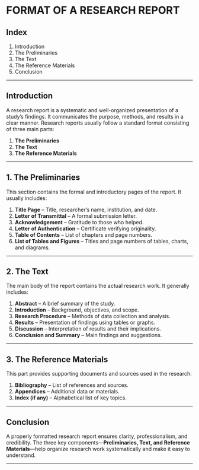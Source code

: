 # **FORMAT OF A RESEARCH REPORT**

## **Index**

1. Introduction
2. The Preliminaries
3. The Text
4. The Reference Materials
5. Conclusion

---

## **Introduction**

A research report is a systematic and well-organized presentation of a study’s findings. It communicates the purpose, methods, and results in a clear manner. Research reports usually follow a standard format consisting of three main parts:

1. **The Preliminaries**
2. **The Text**
3. **The Reference Materials**

---

## **1. The Preliminaries**

This section contains the formal and introductory pages of the report. It usually includes:

1. **Title Page** – Title, researcher’s name, institution, and date.
2. **Letter of Transmittal** – A formal submission letter.
3. **Acknowledgement** – Gratitude to those who helped.
4. **Letter of Authentication** – Certificate verifying originality.
5. **Table of Contents** – List of chapters and page numbers.
6. **List of Tables and Figures** – Titles and page numbers of tables, charts, and diagrams.

---

## **2. The Text**

The main body of the report contains the actual research work. It generally includes:

1. **Abstract** – A brief summary of the study.
2. **Introduction** – Background, objectives, and scope.
3. **Research Procedure** – Methods of data collection and analysis.
4. **Results** – Presentation of findings using tables or graphs.
5. **Discussion** – Interpretation of results and their implications.
6. **Conclusion and Summary** – Main findings and suggestions.

---

## **3. The Reference Materials**

This part provides supporting documents and sources used in the research:

1. **Bibliography** – List of references and sources.
2. **Appendices** – Additional data or materials.
3. **Index (if any)** – Alphabetical list of key topics.

---

## **Conclusion**

A properly formatted research report ensures clarity, professionalism, and credibility. The three key components—**Preliminaries, Text, and Reference Materials**—help organize research work systematically and make it easy to understand.

---
